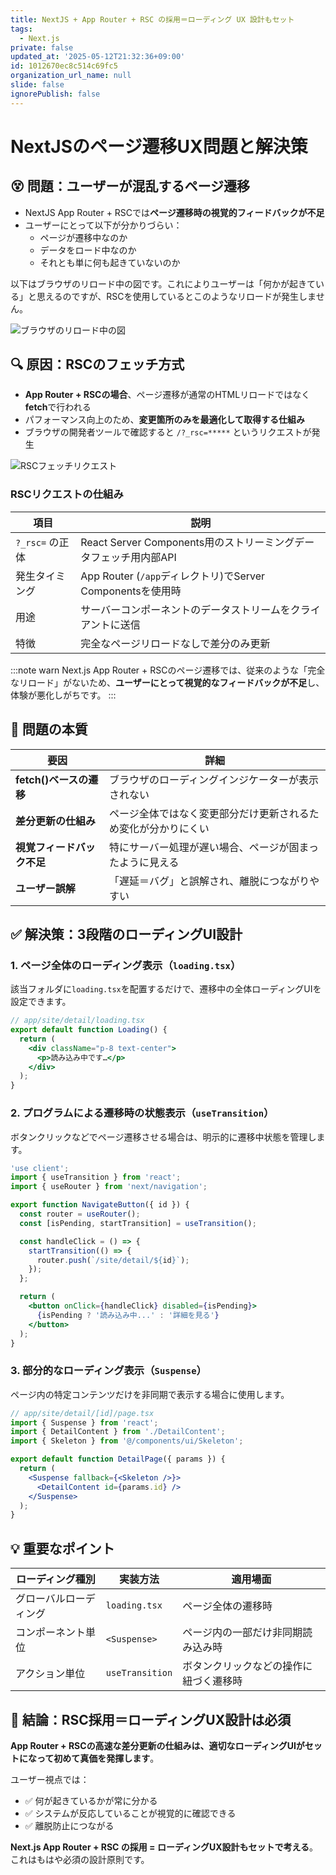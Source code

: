 ```yaml
---
title: NextJS + App Router + RSC の採用＝ローディング UX 設計もセット
tags:
  - Next.js
private: false
updated_at: '2025-05-12T21:32:36+09:00'
id: 1012670ec8c514c69fc5
organization_url_name: null
slide: false
ignorePublish: false
---
```


# NextJSのページ遷移UX問題と解決策

## 😵 問題：ユーザーが混乱するページ遷移

- NextJS App Router + RSCでは**ページ遷移時の視覚的フィードバックが不足**
- ユーザーにとって以下が分かりづらい：
  - ページが遷移中なのか
  - データをロード中なのか
  - それとも単に何も起きていないのか

以下はブラウザのリロード中の図です。これによりユーザーは「何かが起きている」と思えるのですが、RSCを使用しているとこのようなリロードが発生しません。

![ブラウザのリロード中の図](https://qiita-image-store.s3.ap-northeast-1.amazonaws.com/0/59081/c17202e6-e2a6-4220-9cab-77910de4c1cf.png)

## 🔍 原因：RSCのフェッチ方式

- **App Router + RSCの場合**、ページ遷移が通常のHTMLリロードではなく**fetch**で行われる
- パフォーマンス向上のため、**変更箇所のみを最適化して取得する仕組み**
- ブラウザの開発者ツールで確認すると `/?_rsc=*****` というリクエストが発生

![RSCフェッチリクエスト](https://qiita-image-store.s3.ap-northeast-1.amazonaws.com/0/59081/e7cc5c9f-e113-4a6d-9144-dd475e89c777.png)

### RSCリクエストの仕組み

| 項目            | 説明                                                             |
| --------------- | ---------------------------------------------------------------- |
| `?_rsc=` の正体 | React Server Components用のストリーミングデータフェッチ用内部API |
| 発生タイミング  | App Router (`/app`ディレクトリ)でServer Componentsを使用時       |
| 用途            | サーバーコンポーネントのデータストリームをクライアントに送信     |
| 特徴            | 完全なページリロードなしで差分のみ更新                           |

:::note warn
Next.js App Router + RSCのページ遷移では、従来のような「完全なリロード」がないため、**ユーザーにとって視覚的なフィードバックが不足**し、体験が悪化しがちです。
:::

## 🎯 問題の本質

| 要因                       | 詳細                                                           |
| -------------------------- | -------------------------------------------------------------- |
| **fetch()ベースの遷移**    | ブラウザのローディングインジケーターが表示されない             |
| **差分更新の仕組み**       | ページ全体ではなく変更部分だけ更新されるため変化が分かりにくい |
| **視覚フィードバック不足** | 特にサーバー処理が遅い場合、ページが固まったように見える       |
| **ユーザー誤解**           | 「遅延＝バグ」と誤解され、離脱につながりやすい                 |

## ✅ 解決策：3段階のローディングUI設計

### 1. ページ全体のローディング表示（`loading.tsx`）

該当フォルダに`loading.tsx`を配置するだけで、遷移中の全体ローディングUIを設定できます。

```jsx
// app/site/detail/loading.tsx
export default function Loading() {
  return (
    <div className="p-8 text-center">
      <p>読み込み中です…</p>
    </div>
  );
}
```

### 2. プログラムによる遷移時の状態表示（`useTransition`）

ボタンクリックなどでページ遷移させる場合は、明示的に遷移中状態を管理します。

```jsx
'use client';
import { useTransition } from 'react';
import { useRouter } from 'next/navigation';

export function NavigateButton({ id }) {
  const router = useRouter();
  const [isPending, startTransition] = useTransition();

  const handleClick = () => {
    startTransition(() => {
      router.push(`/site/detail/${id}`);
    });
  };

  return (
    <button onClick={handleClick} disabled={isPending}>
      {isPending ? '読み込み中...' : '詳細を見る'}
    </button>
  );
}
```

### 3. 部分的なローディング表示（`Suspense`）

ページ内の特定コンテンツだけを非同期で表示する場合に使用します。

```jsx
// app/site/detail/[id]/page.tsx
import { Suspense } from 'react';
import { DetailContent } from './DetailContent';
import { Skeleton } from '@/components/ui/Skeleton';

export default function DetailPage({ params }) {
  return (
    <Suspense fallback={<Skeleton />}>
      <DetailContent id={params.id} />
    </Suspense>
  );
}
```

## 💡 重要なポイント

| ローディング種別       | 実装方法        | 適用場面                               |
| ---------------------- | --------------- | -------------------------------------- |
| グローバルローディング | `loading.tsx`   | ページ全体の遷移時                     |
| コンポーネント単位     | `<Suspense>`    | ページ内の一部だけ非同期読み込み時     |
| アクション単位         | `useTransition` | ボタンクリックなどの操作に紐づく遷移時 |

## 📝 結論：RSC採用＝ローディングUX設計は必須

**App Router + RSCの高速な差分更新の仕組みは、適切なローディングUIがセットになって初めて真価を発揮します**。

ユーザー視点では：

- ✅ 何が起きているかが常に分かる
- ✅ システムが反応していることが視覚的に確認できる
- ✅ 離脱防止につながる

**Next.js App Router + RSC の採用 = ローディングUX設計もセットで考える**。これはもはや必須の設計原則です。
